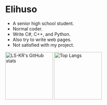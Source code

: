 # Elihuso
* A senior high school student.
* Normal coder.
* Write C#, C++, and Python.
* Also try to write web pages.
* Not satisfied with my project.

<img src="https://github-readme-stats-one-bice.vercel.app/api?username=ls-kr&count_private=true&theme=calm&show_icons=true&include_all_commits=true&role=OWNER,ORGANIZATION_MEMBER,COLLABORATOR" alt="LS-KR's GitHub stats" height="150px" /> <img src="https://github-readme-stats-one-bice.vercel.app/api/top-langs/?username=ls-kr&layout=compact&langs_count=8&theme=calm&role=OWNER,COLLABORATOR" alt="Top Langs" height="150px" />
